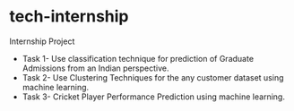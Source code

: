 # tech-internship
Internship Project

* Task 1- Use classification technique for prediction of Graduate Admissions from an Indian perspective.
* Task 2- Use Clustering Techniques for the any customer dataset using machine learning.
* Task 3- Cricket Player Performance Prediction using machine learning.
